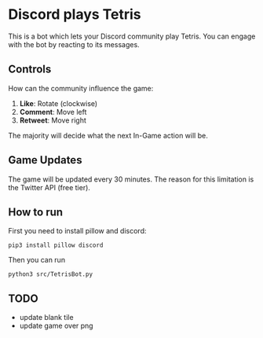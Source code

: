 # Discord plays Tetris 
This is a bot which lets your Discord community play Tetris. You can engage with the bot by reacting to its messages. 

## Controls
How can the community influence the game:
1. **Like**: Rotate (clockwise)
2. **Comment**: Move left
3. **Retweet**: Move right

The majority will decide what the next In-Game action will be.

## Game Updates
The game will be updated every 30 minutes. The reason for this limitation is the Twitter API (free tier).

## How to run
First you need to install pillow and discord:
```shell
pip3 install pillow discord
```
Then you can run
```
python3 src/TetrisBot.py
```

## TODO
- update blank tile
- update game over png